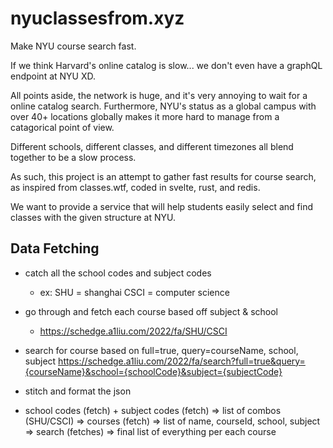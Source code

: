 # nyuclassesfrom.xyz

Make NYU course search fast.

If we think Harvard's online catalog is slow... we don't even have a graphQL endpoint at NYU XD.

All points aside, the network is huge, and it's very annoying to wait for a online catalog search.
Furthermore, NYU's status as a global campus with over 40+ locations globally makes it more hard to manage from a catagorical point of view.

Different schools, different classes, and different timezones all blend together to be a slow process.

As such, this project is an attempt to gather fast results for course search, as inspired from classes.wtf, coded in svelte, rust, and redis.

We want to provide a service that will help students easily select and find classes with the given structure at NYU.

## Data Fetching

- catch all the school codes and subject codes
  - ex: SHU = shanghai CSCI = computer science
- go through and fetch each course based off subject & school
  - https://schedge.a1liu.com/2022/fa/SHU/CSCI
- search for course based on full=true, query=courseName, school, subject
  https://schedge.a1liu.com/2022/fa/search?full=true&query={courseName}&school={schoolCode}&subject={subjectCode}
- stitch and format the json

- school codes (fetch) + subject codes (fetch) => list of combos (SHU/CSCI) => courses (fetch) => list of name, courseId, school, subject => search (fetches) => final list of everything per each course
